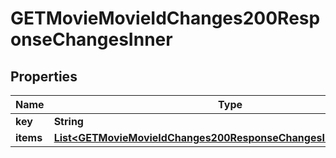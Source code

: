 

# GETMovieMovieIdChanges200ResponseChangesInner


## Properties

| Name | Type | Description | Notes |
|------------ | ------------- | ------------- | -------------|
|**key** | **String** |  |  [optional] |
|**items** | [**List&lt;GETMovieMovieIdChanges200ResponseChangesInnerItemsInner&gt;**](GETMovieMovieIdChanges200ResponseChangesInnerItemsInner.md) |  |  [optional] |



